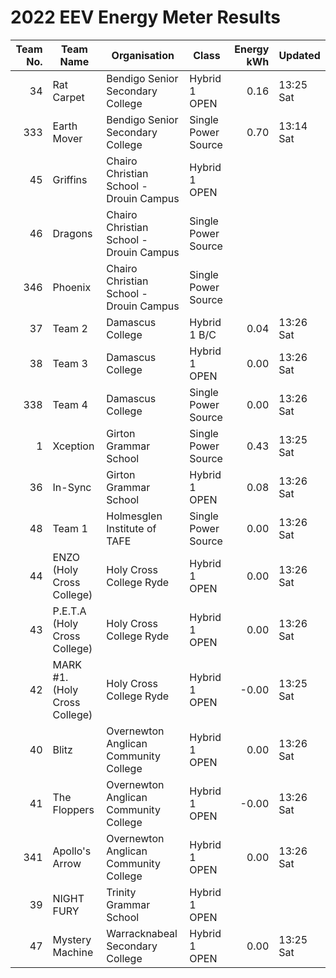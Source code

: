 # 2022 EEV Energy Meter Results
|Team No.|Team Name|Organisation|Class|Energy kWh|Updated|
|---:|---|---|---|---:|---|
|34|Rat Carpet|Bendigo Senior Secondary College|Hybrid 1 OPEN|0.16|13:25 Sat|
|333|Earth Mover|Bendigo Senior Secondary College|Single Power Source|0.70|13:14 Sat|
|45|Griffins|Chairo Christian School - Drouin Campus|Hybrid 1 OPEN| | |
|46|Dragons|Chairo Christian School - Drouin Campus|Single Power Source| | |
|346|Phoenix|Chairo Christian School - Drouin Campus|Single Power Source| | |
|37|Team 2|Damascus College|Hybrid 1 B/C|0.04|13:26 Sat|
|38|Team 3|Damascus College|Hybrid 1 OPEN|0.00|13:26 Sat|
|338|Team 4|Damascus College|Single Power Source|0.00|13:26 Sat|
|1|Xception|Girton Grammar School|Single Power Source|0.43|13:25 Sat|
|36|In-Sync|Girton Grammar School|Hybrid 1 OPEN|0.08|13:26 Sat|
|48|Team 1|Holmesglen Institute of TAFE|Single Power Source|0.00|13:26 Sat|
|44|ENZO (Holy Cross College)|Holy Cross College Ryde|Hybrid 1 OPEN|0.00|13:26 Sat|
|43|P.E.T.A (Holy Cross College)|Holy Cross College Ryde|Hybrid 1 OPEN|0.00|13:26 Sat|
|42|MARK #1. (Holy Cross College)|Holy Cross College Ryde|Hybrid 1 OPEN|-0.00|13:25 Sat|
|40|Blitz|Overnewton Anglican Community College|Hybrid 1 OPEN|0.00|13:26 Sat|
|41|The Floppers|Overnewton Anglican Community College|Hybrid 1 OPEN|-0.00|13:26 Sat|
|341|Apollo's Arrow|Overnewton Anglican Community College|Hybrid 1 OPEN|0.00|13:26 Sat|
|39|NIGHT FURY|Trinity Grammar School|Hybrid 1 OPEN| | |
|47|Mystery Machine|Warracknabeal Secondary College|Hybrid 1 OPEN|0.00|13:25 Sat|
